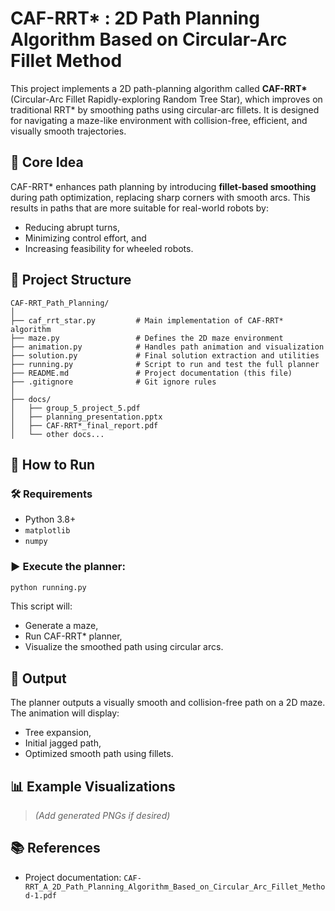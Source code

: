 # CAF-RRT* : 2D Path Planning Algorithm Based on Circular-Arc Fillet Method

This project implements a 2D path-planning algorithm called **CAF-RRT\*** (Circular-Arc Fillet Rapidly-exploring Random Tree Star), which improves on traditional RRT* by smoothing paths using circular-arc fillets. It is designed for navigating a maze-like environment with collision-free, efficient, and visually smooth trajectories.

## 🧠 Core Idea

CAF-RRT\* enhances path planning by introducing **fillet-based smoothing** during path optimization, replacing sharp corners with smooth arcs. This results in paths that are more suitable for real-world robots by:
- Reducing abrupt turns,
- Minimizing control effort, and
- Increasing feasibility for wheeled robots.

## 📁 Project Structure

```
CAF-RRT_Path_Planning/
│
├── caf_rrt_star.py         # Main implementation of CAF-RRT* algorithm
├── maze.py                 # Defines the 2D maze environment
├── animation.py            # Handles path animation and visualization
├── solution.py             # Final solution extraction and utilities
├── running.py              # Script to run and test the full planner
├── README.md               # Project documentation (this file)
├── .gitignore              # Git ignore rules
│
├── docs/                   
│   ├── group_5_project_5.pdf
│   ├── planning_presentation.pptx
│   ├── CAF-RRT*_final_report.pdf
│   └── other docs...
```

## 🚀 How to Run

### 🛠 Requirements

- Python 3.8+
- `matplotlib`
- `numpy`

### ▶️ Execute the planner:

```bash
python running.py
```

This script will:
- Generate a maze,
- Run CAF-RRT* planner,
- Visualize the smoothed path using circular arcs.

## 🧪 Output

The planner outputs a visually smooth and collision-free path on a 2D maze. The animation will display:
- Tree expansion,
- Initial jagged path,
- Optimized smooth path using fillets.

## 📊 Example Visualizations

> _(Add generated PNGs if desired)_

## 📚 References

- Project documentation: `CAF-RRT_A_2D_Path_Planning_Algorithm_Based_on_Circular_Arc_Fillet_Method-1.pdf`
<!-- - ENPM 661 - Planning for Autonomous Robots (Fall 2024)
- RRT* base algorithm from: Karaman & Frazzoli (2011)

## 👨‍💻 Author

**Naga Venkata Siva Sai Gopal Kambhampati**  
University of Maryland, College Park  
M.Eng. in Robotics Engineering

## 📌 License

This project is for academic use. Feel free to fork, contribute, or adapt with credit. -->
